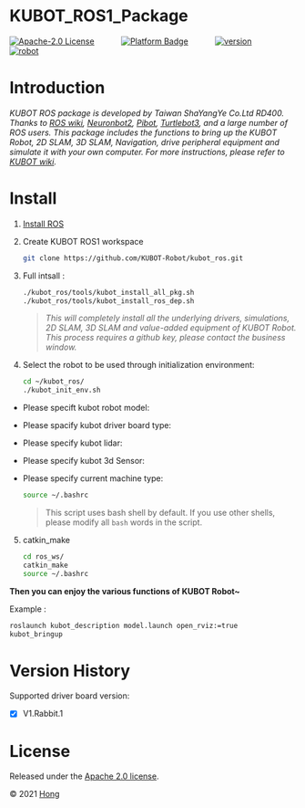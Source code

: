 # KUBOT_ROS1_Package 

[![Apache-2.0 License](https://img.shields.io/badge/license-Apache2.0-purple)](https://opensource.org/licenses/Apache-2.0)
&nbsp;&nbsp;&nbsp;&nbsp;&nbsp;&nbsp;&nbsp;&nbsp;&nbsp;&nbsp;
[![Platform Badge](https://img.shields.io/badge/platform-ROS_Melodic-blue.svg)](http://wiki.ros.org/melodic)
&nbsp;&nbsp;&nbsp;&nbsp;&nbsp;&nbsp;&nbsp;&nbsp;&nbsp;&nbsp;
[![version](https://img.shields.io/badge/version-0.0.1-green)](https://robot.shayangye.com/robots/59)
&nbsp;&nbsp;&nbsp;&nbsp;&nbsp;&nbsp;&nbsp;&nbsp;&nbsp;&nbsp;
[![robot](https://img.shields.io/badge/robot-KUBOT-orange)](http://www.shayangye.com/)
&nbsp;&nbsp;&nbsp;&nbsp;&nbsp;&nbsp;&nbsp;&nbsp;&nbsp;&nbsp;

# Introduction

 *KUBOT ROS package is developed by Taiwan ShaYangYe Co.Ltd RD400. 
 Thanks to
 [ROS wiki](http://wiki.ros.org/ROS/Tutorials),
 [Neuronbot2](https://www.adlinktech.com/Products/ROS2_Solution/ROS_Opensource_Solution/NeuronBot?Lang=en),
 [Pibot](https://www.jianshu.com/u/7f508db63608),
 [Turtlebot3](https://emanual.robotis.com/docs/en/platform/turtlebot3/overview/),
 and a large number of ROS users.
 This package includes the functions to bring up the KUBOT Robot, 2D SLAM, 3D SLAM, 
 Navigation, drive peripheral equipment and simulate it with your own computer.
 For more instructions, please refer to [KUBOT wiki](https://github.com/KUBOT-Robot/kubot_ros/wiki).*

# Install

1. [Install ROS](http://wiki.ros.org/ROS/Installation)
2. Create KUBOT  ROS1 workspace 

    ```sh
    git clone https://github.com/KUBOT-Robot/kubot_ros.git
    ``` 

3. Full intsall :

    ```sh
    ./kubot_ros/tools/kubot_install_all_pkg.sh
    ./kubot_ros/tools/kubot_install_ros_dep.sh
    ```
   > *This will completely install all the underlying drivers, simulations, 2D SLAM, 3D SLAM and value-added equipment of KUBOT Robot. This process requires a github key, please contact the business window.*

4. Select the robot to be used through initialization environment:

    ```sh
    cd ~/kubot_ros/
    ./kubot_init_env.sh
    ```

 - Please specift kubot robot model:
 - Please spacify kubot driver board type:
 - Please specify kubot lidar:
 - Please specify kubot 3d Sensor:
 - Please specify current machine type:

    ```sh
    source ~/.bashrc
    ```
   > This script uses bash shell by default. If you use other shells, please modify all `bash` words in the script.

5. catkin_make

    ```sh
    cd ros_ws/
    catkin_make
    source ~/.bashrc
    ```

**Then you can enjoy the various functions of KUBOT Robot~**

Example : 

```sh
roslaunch kubot_description model.launch open_rviz:=true
kubot_bringup
```

# Version History

Supported driver board version:
- [X] V1.Rabbit.1

# License
Released under the [Apache 2.0 license](https://opensource.org/licenses/Apache-2.0).

© 2021 [Hong](https://www.linkedin.com/in/hong-yun-966a9a20b)
